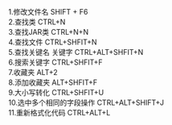 1.修改文件名   SHIFT + F6  
2.查找类     CTRL+N  
3.查找JAR类  CTRL+N+N  
4.查找文件  CTRL+SHFIT+N  
5.查找关键名 关键字  CTRL+ALT+SHFIT+N  
6.搜索关键字    CTRL+SHFIT+F   
7.收藏夹   ALT+2  
8.添加收藏夹 ALT+SHFIT+F  
9.大小写转化   CTRL+SHFIT+U  
10.选中多个相同的字段操作  CTRL+ALT+SHIFT+J  
11.重新格式化代码   CTRL+ALT+L  